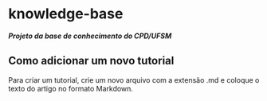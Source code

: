 # knowledge-base

***Projeto da base de conhecimento do CPD/UFSM***


## Como adicionar um novo tutorial

Para criar um tutorial, crie um novo arquivo com a extensão .md e coloque o texto do artigo no formato Markdown.

